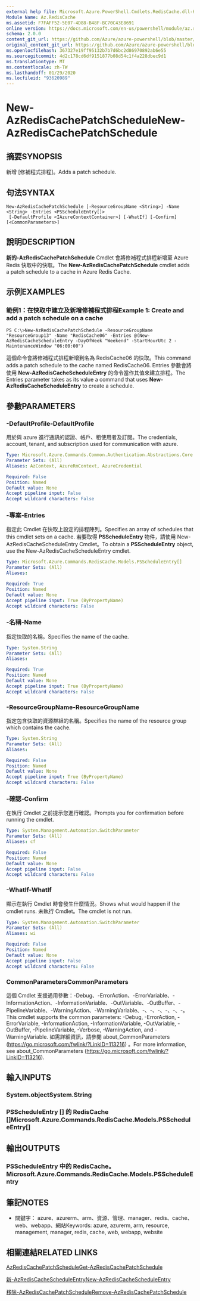 ```yaml
---
external help file: Microsoft.Azure.PowerShell.Cmdlets.RedisCache.dll-Help.xml
Module Name: Az.RedisCache
ms.assetid: F7FAFF52-5E07-4D88-B48F-BC70C43E8691
online version: https://docs.microsoft.com/en-us/powershell/module/az.rediscache/new-azrediscachepatchschedule
schema: 2.0.0
content_git_url: https://github.com/Azure/azure-powershell/blob/master/src/RedisCache/RedisCache/help/New-AzRedisCachePatchSchedule.md
original_content_git_url: https://github.com/Azure/azure-powershell/blob/master/src/RedisCache/RedisCache/help/New-AzRedisCachePatchSchedule.md
ms.openlocfilehash: 367327e19ff95132b7b7d6bc2d86970892ab6e55
ms.sourcegitcommit: 4d2c178cd6df9151877b08d54c1f4a228dbec9d1
ms.translationtype: MT
ms.contentlocale: zh-TW
ms.lasthandoff: 01/29/2020
ms.locfileid: "93620989"
---
```

# <span data-ttu-id="ac92b-101">New-AzRedisCachePatchSchedule</span><span class="sxs-lookup"><span data-stu-id="ac92b-101">New-AzRedisCachePatchSchedule</span></span>

## <span data-ttu-id="ac92b-102">摘要</span><span class="sxs-lookup"><span data-stu-id="ac92b-102">SYNOPSIS</span></span>
<span data-ttu-id="ac92b-103">新增 [修補程式排程]。</span><span class="sxs-lookup"><span data-stu-id="ac92b-103">Adds a patch schedule.</span></span>

## <span data-ttu-id="ac92b-104">句法</span><span class="sxs-lookup"><span data-stu-id="ac92b-104">SYNTAX</span></span>

```
New-AzRedisCachePatchSchedule [-ResourceGroupName <String>] -Name <String> -Entries <PSScheduleEntry[]>
 [-DefaultProfile <IAzureContextContainer>] [-WhatIf] [-Confirm] [<CommonParameters>]
```

## <span data-ttu-id="ac92b-105">說明</span><span class="sxs-lookup"><span data-stu-id="ac92b-105">DESCRIPTION</span></span>
<span data-ttu-id="ac92b-106">**新的-AzRedisCachePatchSchedule** Cmdlet 會將修補程式排程新增至 Azure Redis 快取中的快取。</span><span class="sxs-lookup"><span data-stu-id="ac92b-106">The **New-AzRedisCachePatchSchedule** cmdlet adds a patch schedule to a cache in Azure Redis Cache.</span></span>

## <span data-ttu-id="ac92b-107">示例</span><span class="sxs-lookup"><span data-stu-id="ac92b-107">EXAMPLES</span></span>

### <span data-ttu-id="ac92b-108">範例1：在快取中建立及新增修補程式排程</span><span class="sxs-lookup"><span data-stu-id="ac92b-108">Example 1: Create and add a patch schedule on a cache</span></span>
```
PS C:\>New-AzRedisCachePatchSchedule -ResourceGroupName "ResourceGroup13" -Name "RedisCache06" -Entries @(New-AzRedisCacheScheduleEntry -DayOfWeek "Weekend" -StartHourUtc 2 -MaintenanceWindow "06:00:00")
```

<span data-ttu-id="ac92b-109">這個命令會將修補程式排程新增到名為 RedisCache06 的快取。</span><span class="sxs-lookup"><span data-stu-id="ac92b-109">This command adds a patch schedule to the cache named RedisCache06.</span></span>
<span data-ttu-id="ac92b-110">Entries 參數會將使用 **New-AzRedisCacheScheduleEntry** 的命令當作其值來建立排程。</span><span class="sxs-lookup"><span data-stu-id="ac92b-110">The Entries parameter takes as its value a command that uses **New-AzRedisCacheScheduleEntry** to create a schedule.</span></span>

## <span data-ttu-id="ac92b-111">參數</span><span class="sxs-lookup"><span data-stu-id="ac92b-111">PARAMETERS</span></span>

### <span data-ttu-id="ac92b-112">-DefaultProfile</span><span class="sxs-lookup"><span data-stu-id="ac92b-112">-DefaultProfile</span></span>
<span data-ttu-id="ac92b-113">用於與 azure 進行通訊的認證、帳戶、租使用者及訂閱。</span><span class="sxs-lookup"><span data-stu-id="ac92b-113">The credentials, account, tenant, and subscription used for communication with azure.</span></span>

```yaml
Type: Microsoft.Azure.Commands.Common.Authentication.Abstractions.Core.IAzureContextContainer
Parameter Sets: (All)
Aliases: AzContext, AzureRmContext, AzureCredential

Required: False
Position: Named
Default value: None
Accept pipeline input: False
Accept wildcard characters: False
```

### <span data-ttu-id="ac92b-114">-專案</span><span class="sxs-lookup"><span data-stu-id="ac92b-114">-Entries</span></span>
<span data-ttu-id="ac92b-115">指定此 Cmdlet 在快取上設定的排程陣列。</span><span class="sxs-lookup"><span data-stu-id="ac92b-115">Specifies an array of schedules that this cmdlet sets on a cache.</span></span> <span data-ttu-id="ac92b-116">若要取得 **PSScheduleEntry** 物件，請使用 New-AzRedisCacheScheduleEntry Cmdlet。</span><span class="sxs-lookup"><span data-stu-id="ac92b-116">To obtain a **PSScheduleEntry** object, use the New-AzRedisCacheScheduleEntry cmdlet.</span></span>

```yaml
Type: Microsoft.Azure.Commands.RedisCache.Models.PSScheduleEntry[]
Parameter Sets: (All)
Aliases:

Required: True
Position: Named
Default value: None
Accept pipeline input: True (ByPropertyName)
Accept wildcard characters: False
```

### <span data-ttu-id="ac92b-117">-名稱</span><span class="sxs-lookup"><span data-stu-id="ac92b-117">-Name</span></span>
<span data-ttu-id="ac92b-118">指定快取的名稱。</span><span class="sxs-lookup"><span data-stu-id="ac92b-118">Specifies the name of the cache.</span></span>

```yaml
Type: System.String
Parameter Sets: (All)
Aliases:

Required: True
Position: Named
Default value: None
Accept pipeline input: True (ByPropertyName)
Accept wildcard characters: False
```

### <span data-ttu-id="ac92b-119">-ResourceGroupName</span><span class="sxs-lookup"><span data-stu-id="ac92b-119">-ResourceGroupName</span></span>
<span data-ttu-id="ac92b-120">指定包含快取的資源群組的名稱。</span><span class="sxs-lookup"><span data-stu-id="ac92b-120">Specifies the name of the resource group which contains the cache.</span></span>

```yaml
Type: System.String
Parameter Sets: (All)
Aliases:

Required: False
Position: Named
Default value: None
Accept pipeline input: True (ByPropertyName)
Accept wildcard characters: False
```

### <span data-ttu-id="ac92b-121">-確認</span><span class="sxs-lookup"><span data-stu-id="ac92b-121">-Confirm</span></span>
<span data-ttu-id="ac92b-122">在執行 Cmdlet 之前提示您進行確認。</span><span class="sxs-lookup"><span data-stu-id="ac92b-122">Prompts you for confirmation before running the cmdlet.</span></span>

```yaml
Type: System.Management.Automation.SwitchParameter
Parameter Sets: (All)
Aliases: cf

Required: False
Position: Named
Default value: None
Accept pipeline input: False
Accept wildcard characters: False
```

### <span data-ttu-id="ac92b-123">-WhatIf</span><span class="sxs-lookup"><span data-stu-id="ac92b-123">-WhatIf</span></span>
<span data-ttu-id="ac92b-124">顯示在執行 Cmdlet 時會發生什麼情況。</span><span class="sxs-lookup"><span data-stu-id="ac92b-124">Shows what would happen if the cmdlet runs.</span></span> <span data-ttu-id="ac92b-125">未執行 Cmdlet。</span><span class="sxs-lookup"><span data-stu-id="ac92b-125">The cmdlet is not run.</span></span>

```yaml
Type: System.Management.Automation.SwitchParameter
Parameter Sets: (All)
Aliases: wi

Required: False
Position: Named
Default value: None
Accept pipeline input: False
Accept wildcard characters: False
```

### <span data-ttu-id="ac92b-126">CommonParameters</span><span class="sxs-lookup"><span data-stu-id="ac92b-126">CommonParameters</span></span>
<span data-ttu-id="ac92b-127">這個 Cmdlet 支援通用參數：-Debug、-ErrorAction、-ErrorVariable、-InformationAction、-InformationVariable、-OutVariable、-OutBuffer、-PipelineVariable、-WarningAction、-WarningVariable、-、-、-、-、-、-。</span><span class="sxs-lookup"><span data-stu-id="ac92b-127">This cmdlet supports the common parameters: -Debug, -ErrorAction, -ErrorVariable, -InformationAction, -InformationVariable, -OutVariable, -OutBuffer, -PipelineVariable, -Verbose, -WarningAction, and -WarningVariable.</span></span> <span data-ttu-id="ac92b-128">如需詳細資訊，請參閱 about_CommonParameters (https://go.microsoft.com/fwlink/?LinkID=113216) 。</span><span class="sxs-lookup"><span data-stu-id="ac92b-128">For more information, see about_CommonParameters (https://go.microsoft.com/fwlink/?LinkID=113216).</span></span>

## <span data-ttu-id="ac92b-129">輸入</span><span class="sxs-lookup"><span data-stu-id="ac92b-129">INPUTS</span></span>

### <span data-ttu-id="ac92b-130">System.object</span><span class="sxs-lookup"><span data-stu-id="ac92b-130">System.String</span></span>

### <span data-ttu-id="ac92b-131">PSScheduleEntry [] 的 RedisCache []</span><span class="sxs-lookup"><span data-stu-id="ac92b-131">Microsoft.Azure.Commands.RedisCache.Models.PSScheduleEntry[]</span></span>

## <span data-ttu-id="ac92b-132">輸出</span><span class="sxs-lookup"><span data-stu-id="ac92b-132">OUTPUTS</span></span>

### <span data-ttu-id="ac92b-133">PSScheduleEntry 中的 RedisCache。</span><span class="sxs-lookup"><span data-stu-id="ac92b-133">Microsoft.Azure.Commands.RedisCache.Models.PSScheduleEntry</span></span>

## <span data-ttu-id="ac92b-134">筆記</span><span class="sxs-lookup"><span data-stu-id="ac92b-134">NOTES</span></span>
* <span data-ttu-id="ac92b-135">關鍵字： azure、azurerm、arm、資源、管理、manager、redis、cache、web、webapp、網站</span><span class="sxs-lookup"><span data-stu-id="ac92b-135">Keywords: azure, azurerm, arm, resource, management, manager, redis, cache, web, webapp, website</span></span>

## <span data-ttu-id="ac92b-136">相關連結</span><span class="sxs-lookup"><span data-stu-id="ac92b-136">RELATED LINKS</span></span>

[<span data-ttu-id="ac92b-137">AzRedisCachePatchSchedule</span><span class="sxs-lookup"><span data-stu-id="ac92b-137">Get-AzRedisCachePatchSchedule</span></span>](./Get-AzRedisCachePatchSchedule.md)

[<span data-ttu-id="ac92b-138">新-AzRedisCacheScheduleEntry</span><span class="sxs-lookup"><span data-stu-id="ac92b-138">New-AzRedisCacheScheduleEntry</span></span>](./New-AzRedisCacheScheduleEntry.md)

[<span data-ttu-id="ac92b-139">移除-AzRedisCachePatchSchedule</span><span class="sxs-lookup"><span data-stu-id="ac92b-139">Remove-AzRedisCachePatchSchedule</span></span>](./Remove-AzRedisCachePatchSchedule.md)


